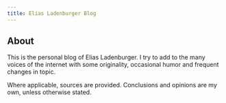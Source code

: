```yaml
---
title: Elias Ladenburger Blog
---
```


## About
This is the personal blog of Elias Ladenburger. I try to add to the many voices of the internet with some originality, occasional humor and frequent changes in topic.

Where applicable, sources are provided. Conclusions and opinions are my own, unless otherwise stated. 
